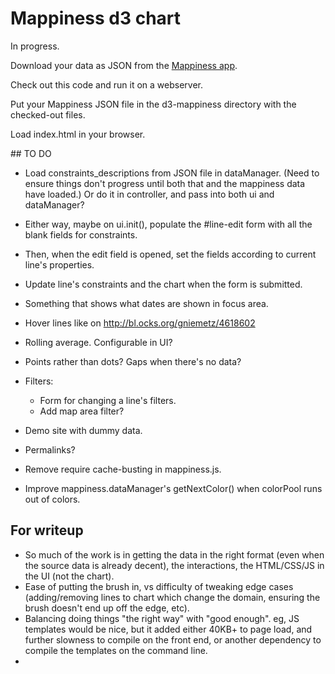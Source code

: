 # Mappiness d3 chart

In progress.

Download your data as JSON from the [Mappiness app](http://www.mappiness.org.uk/). 

Check out this code and run it on a webserver.

Put your Mappiness JSON file in the d3-mappiness directory with the checked-out files.

Load index.html in your browser.

## TO DO

* Load constraints_descriptions from JSON file in dataManager.
  (Need to ensure things don't progress until both that and the mappiness data
  have loaded.)
  Or do it in controller, and pass into both ui and dataManager?
* Either way, maybe on ui.init(), populate the #line-edit form with all the 
  blank fields for constraints.
* Then, when the edit field is opened, set the fields according to current
  line's properties.
* Update line's constraints and the chart when the form is submitted.


* Something that shows what dates are shown in focus area.
* Hover lines like on http://bl.ocks.org/gniemetz/4618602
* Rolling average. Configurable in UI?
* Points rather than dots? Gaps when there's no data?
* Filters:
	* Form for changing a line's filters.
	* Add map area filter?
* Demo site with dummy data.
* Permalinks?
* Remove require cache-busting in mappiness.js.
* Improve mappiness.dataManager's getNextColor() when colorPool runs out of colors.


## For writeup

* So much of the work is in getting the data in the right format (even when the source data is already decent), the interactions, the HTML/CSS/JS in the UI (not the chart).
* Ease of putting the brush in, vs difficulty of tweaking edge cases (adding/removing lines to chart which change the domain, ensuring the brush doesn't end up off the edge, etc).
* Balancing doing things "the right way" with "good enough". eg, JS templates would be nice, but it added either 40KB+ to page load, and further slowness to compile on the front end, or another dependency to compile the templates on the command line.
*
